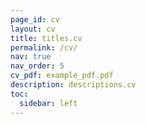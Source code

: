 ```yaml
---
page_id: cv
layout: cv
title: titles.cv
permalink: /cv/
nav: true
nav_order: 5
cv_pdf: example_pdf.pdf
description: descriptions.cv
toc:
  sidebar: left
---
```

